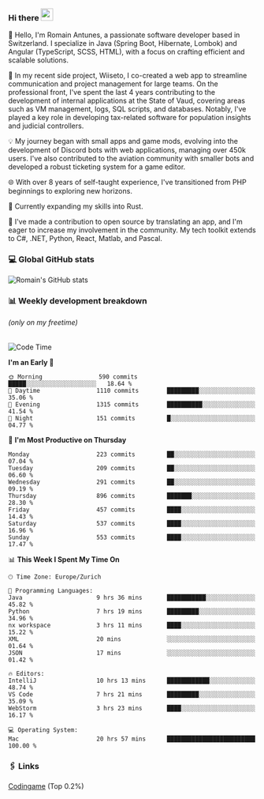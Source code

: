 ### Hi there <img src="https://media.giphy.com/media/hvRJCLFzcasrR4ia7z/giphy.gif" width="25px" height="25px">

👋 Hello, I'm Romain Antunes, a passionate software developer based in Switzerland. I specialize in Java (Spring Boot, Hibernate, Lombok) and Angular (TypeScript, SCSS, HTML), with a focus on crafting efficient and scalable solutions.

🚀 In my recent side project, Wiiseto, I co-created a web app to streamline communication and project management for large teams. On the professional front, I've spent the last 4 years contributing to the development of internal applications at the State of Vaud, covering areas such as VM management, logs, SQL scripts, and databases. Notably, I've played a key role in developing tax-related software for population insights and judicial controllers.

💡 My journey began with small apps and game mods, evolving into the development of Discord bots with web applications, managing over 450k users. I've also contributed to the aviation community with smaller bots and developed a robust ticketing system for a game editor.

🌐 With over 8 years of self-taught experience, I've transitioned from PHP beginnings to exploring new horizons.

🌱 Currently expanding my skills into Rust.

🤝 I've made a contribution to open source by translating an app, and I'm eager to increase my involvement in the community. My tech toolkit extends to C#, .NET, Python, React, Matlab, and Pascal.



### 💻 Global GitHub stats
![Romain's GitHub stats](https://github-readme-streak-stats.herokuapp.com/?user=romainantunes&theme=dark)


### 📊 Weekly development breakdown 
###### *(only on my freetime)*

<!--START_SECTION:wakastats-->
![Code Time](http://img.shields.io/badge/Code%20Time-1%2C634%20hrs%2042%20mins-blue)

**I'm an Early 🐤** 

```text
🌞 Morning                590 commits         █████░░░░░░░░░░░░░░░░░░░░   18.64 % 
🌆 Daytime                1110 commits        █████████░░░░░░░░░░░░░░░░   35.06 % 
🌃 Evening                1315 commits        ██████████░░░░░░░░░░░░░░░   41.54 % 
🌙 Night                  151 commits         █░░░░░░░░░░░░░░░░░░░░░░░░   04.77 % 
```
📅 **I'm Most Productive on Thursday** 

```text
Monday                   223 commits         ██░░░░░░░░░░░░░░░░░░░░░░░   07.04 % 
Tuesday                  209 commits         ██░░░░░░░░░░░░░░░░░░░░░░░   06.60 % 
Wednesday                291 commits         ██░░░░░░░░░░░░░░░░░░░░░░░   09.19 % 
Thursday                 896 commits         ███████░░░░░░░░░░░░░░░░░░   28.30 % 
Friday                   457 commits         ████░░░░░░░░░░░░░░░░░░░░░   14.43 % 
Saturday                 537 commits         ████░░░░░░░░░░░░░░░░░░░░░   16.96 % 
Sunday                   553 commits         ████░░░░░░░░░░░░░░░░░░░░░   17.47 % 
```


📊 **This Week I Spent My Time On** 

```text
🕑︎ Time Zone: Europe/Zurich

💬 Programming Languages: 
Java                     9 hrs 36 mins       ███████████░░░░░░░░░░░░░░   45.82 % 
Python                   7 hrs 19 mins       █████████░░░░░░░░░░░░░░░░   34.96 % 
nx workspace             3 hrs 11 mins       ████░░░░░░░░░░░░░░░░░░░░░   15.22 % 
XML                      20 mins             ░░░░░░░░░░░░░░░░░░░░░░░░░   01.64 % 
JSON                     17 mins             ░░░░░░░░░░░░░░░░░░░░░░░░░   01.42 % 

🔥 Editors: 
IntelliJ                 10 hrs 13 mins      ████████████░░░░░░░░░░░░░   48.74 % 
VS Code                  7 hrs 21 mins       █████████░░░░░░░░░░░░░░░░   35.09 % 
WebStorm                 3 hrs 23 mins       ████░░░░░░░░░░░░░░░░░░░░░   16.17 % 

💻 Operating System: 
Mac                      20 hrs 57 mins      █████████████████████████   100.00 % 
```


<!--END_SECTION:wakastats-->

### 🖇 Links

[Codingame](https://www.codingame.com/profile/defc3ee5279aecc1bb6114e1f994ea9b3325423) (Top 0.2%)
